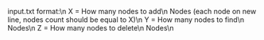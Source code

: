 
input.txt format:\n
X = How many nodes to add\n
Nodes (each node on new line, nodes count should be equal to X)\n
Y = How many nodes to find\n
Nodes\n
Z = How many nodes to delete\n
Nodes\n
